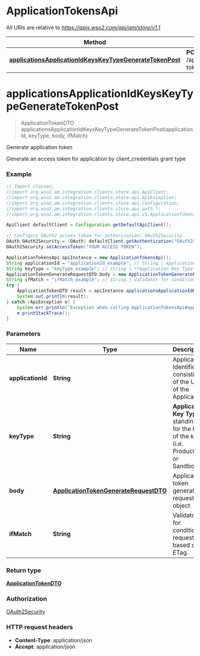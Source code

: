 # ApplicationTokensApi

All URIs are relative to *https://apis.wso2.com/api/am/store/v1.1*

Method | HTTP request | Description
------------- | ------------- | -------------
[**applicationsApplicationIdKeysKeyTypeGenerateTokenPost**](ApplicationTokensApi.md#applicationsApplicationIdKeysKeyTypeGenerateTokenPost) | **POST** /applications/{applicationId}/keys/{keyType}/generate-token | Generate application token


<a name="applicationsApplicationIdKeysKeyTypeGenerateTokenPost"></a>
# **applicationsApplicationIdKeysKeyTypeGenerateTokenPost**
> ApplicationTokenDTO applicationsApplicationIdKeysKeyTypeGenerateTokenPost(applicationId, keyType, body, ifMatch)

Generate application token

Generate an access token for application by client_credentials grant type 

### Example
```java
// Import classes:
//import org.wso2.am.integration.clients.store.api.ApiClient;
//import org.wso2.am.integration.clients.store.api.ApiException;
//import org.wso2.am.integration.clients.store.api.Configuration;
//import org.wso2.am.integration.clients.store.api.auth.*;
//import org.wso2.am.integration.clients.store.api.v1.ApplicationTokensApi;

ApiClient defaultClient = Configuration.getDefaultApiClient();

// Configure OAuth2 access token for authorization: OAuth2Security
OAuth OAuth2Security = (OAuth) defaultClient.getAuthentication("OAuth2Security");
OAuth2Security.setAccessToken("YOUR ACCESS TOKEN");

ApplicationTokensApi apiInstance = new ApplicationTokensApi();
String applicationId = "applicationId_example"; // String | Application Identifier consisting of the UUID of the Application. 
String keyType = "keyType_example"; // String | **Application Key Type** standing for the type of the keys (i.e. Production or Sandbox). 
ApplicationTokenGenerateRequestDTO body = new ApplicationTokenGenerateRequestDTO(); // ApplicationTokenGenerateRequestDTO | Application token generation request object 
String ifMatch = "ifMatch_example"; // String | Validator for conditional requests; based on ETag. 
try {
    ApplicationTokenDTO result = apiInstance.applicationsApplicationIdKeysKeyTypeGenerateTokenPost(applicationId, keyType, body, ifMatch);
    System.out.println(result);
} catch (ApiException e) {
    System.err.println("Exception when calling ApplicationTokensApi#applicationsApplicationIdKeysKeyTypeGenerateTokenPost");
    e.printStackTrace();
}
```

### Parameters

Name | Type | Description  | Notes
------------- | ------------- | ------------- | -------------
 **applicationId** | **String**| Application Identifier consisting of the UUID of the Application.  |
 **keyType** | **String**| **Application Key Type** standing for the type of the keys (i.e. Production or Sandbox).  | [enum: PRODUCTION, SANDBOX]
 **body** | [**ApplicationTokenGenerateRequestDTO**](ApplicationTokenGenerateRequestDTO.md)| Application token generation request object  |
 **ifMatch** | **String**| Validator for conditional requests; based on ETag.  | [optional]

### Return type

[**ApplicationTokenDTO**](ApplicationTokenDTO.md)

### Authorization

[OAuth2Security](../README.md#OAuth2Security)

### HTTP request headers

 - **Content-Type**: application/json
 - **Accept**: application/json

